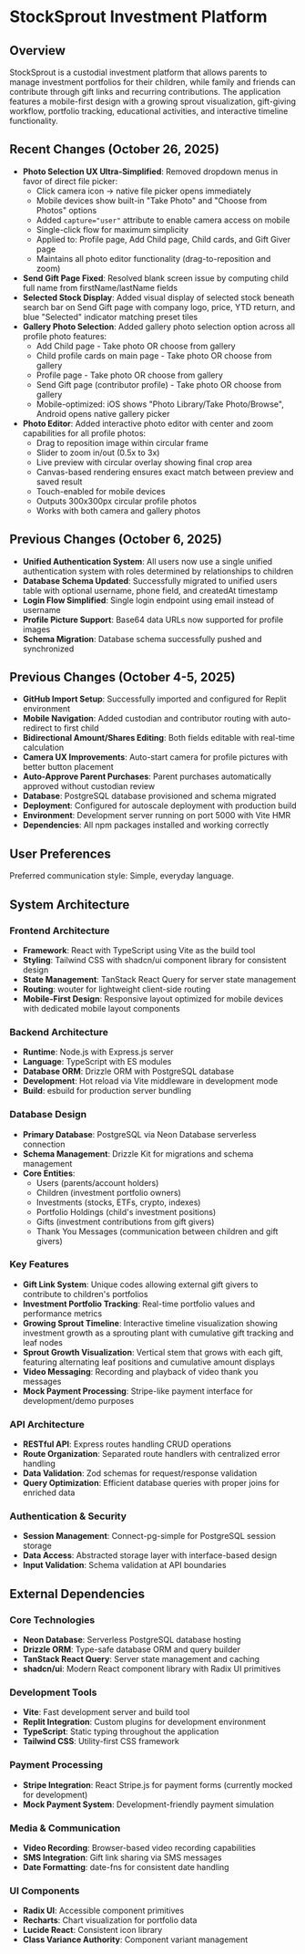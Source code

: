 # StockSprout Investment Platform

## Overview

StockSprout is a custodial investment platform that allows parents to manage investment portfolios for their children, while family and friends can contribute through gift links and recurring contributions. The application features a mobile-first design with a growing sprout visualization, gift-giving workflow, portfolio tracking, educational activities, and interactive timeline functionality.

## Recent Changes (October 26, 2025)

- **Photo Selection UX Ultra-Simplified**: Removed dropdown menus in favor of direct file picker:
  - Click camera icon → native file picker opens immediately
  - Mobile devices show built-in "Take Photo" and "Choose from Photos" options
  - Added `capture="user"` attribute to enable camera access on mobile
  - Single-click flow for maximum simplicity
  - Applied to: Profile page, Add Child page, Child cards, and Gift Giver page
  - Maintains all photo editor functionality (drag-to-reposition and zoom)
- **Send Gift Page Fixed**: Resolved blank screen issue by computing child full name from firstName/lastName fields
- **Selected Stock Display**: Added visual display of selected stock beneath search bar on Send Gift page with company logo, price, YTD return, and blue "Selected" indicator matching preset tiles
- **Gallery Photo Selection**: Added gallery photo selection option across all profile photo features:
  - Add Child page - Take photo OR choose from gallery
  - Child profile cards on main page - Take photo OR choose from gallery  
  - Profile page - Take photo OR choose from gallery
  - Send Gift page (contributor profile) - Take photo OR choose from gallery
  - Mobile-optimized: iOS shows "Photo Library/Take Photo/Browse", Android opens native gallery picker
- **Photo Editor**: Added interactive photo editor with center and zoom capabilities for all profile photos:
  - Drag to reposition image within circular frame
  - Slider to zoom in/out (0.5x to 3x)
  - Live preview with circular overlay showing final crop area
  - Canvas-based rendering ensures exact match between preview and saved result
  - Touch-enabled for mobile devices
  - Outputs 300x300px circular profile photos
  - Works with both camera and gallery photos

## Previous Changes (October 6, 2025)

- **Unified Authentication System**: All users now use a single unified authentication system with roles determined by relationships to children
- **Database Schema Updated**: Successfully migrated to unified users table with optional username, phone field, and createdAt timestamp
- **Login Flow Simplified**: Single login endpoint using email instead of username
- **Profile Picture Support**: Base64 data URLs now supported for profile images
- **Schema Migration**: Database schema successfully pushed and synchronized

## Previous Changes (October 4-5, 2025)

- **GitHub Import Setup**: Successfully imported and configured for Replit environment
- **Mobile Navigation**: Added custodian and contributor routing with auto-redirect to first child
- **Bidirectional Amount/Shares Editing**: Both fields editable with real-time calculation
- **Camera UX Improvements**: Auto-start camera for profile pictures with better button placement
- **Auto-Approve Parent Purchases**: Parent purchases automatically approved without custodian review
- **Database**: PostgreSQL database provisioned and schema migrated
- **Deployment**: Configured for autoscale deployment with production build
- **Environment**: Development server running on port 5000 with Vite HMR
- **Dependencies**: All npm packages installed and working correctly

## User Preferences

Preferred communication style: Simple, everyday language.

## System Architecture

### Frontend Architecture
- **Framework**: React with TypeScript using Vite as the build tool
- **Styling**: Tailwind CSS with shadcn/ui component library for consistent design
- **State Management**: TanStack React Query for server state management
- **Routing**: wouter for lightweight client-side routing
- **Mobile-First Design**: Responsive layout optimized for mobile devices with dedicated mobile layout components

### Backend Architecture
- **Runtime**: Node.js with Express.js server
- **Language**: TypeScript with ES modules
- **Database ORM**: Drizzle ORM with PostgreSQL database
- **Development**: Hot reload via Vite middleware in development mode
- **Build**: esbuild for production server bundling

### Database Design
- **Primary Database**: PostgreSQL via Neon Database serverless connection
- **Schema Management**: Drizzle Kit for migrations and schema management
- **Core Entities**:
  - Users (parents/account holders)
  - Children (investment portfolio owners)
  - Investments (stocks, ETFs, crypto, indexes)
  - Portfolio Holdings (child's investment positions)
  - Gifts (investment contributions from gift givers)
  - Thank You Messages (communication between children and gift givers)

### Key Features
- **Gift Link System**: Unique codes allowing external gift givers to contribute to children's portfolios
- **Investment Portfolio Tracking**: Real-time portfolio values and performance metrics
- **Growing Sprout Timeline**: Interactive timeline visualization showing investment growth as a sprouting plant with cumulative gift tracking and leaf nodes
- **Sprout Growth Visualization**: Vertical stem that grows with each gift, featuring alternating leaf positions and cumulative amount displays
- **Video Messaging**: Recording and playback of video thank you messages
- **Mock Payment Processing**: Stripe-like payment interface for development/demo purposes

### API Architecture
- **RESTful API**: Express routes handling CRUD operations
- **Route Organization**: Separated route handlers with centralized error handling
- **Data Validation**: Zod schemas for request/response validation
- **Query Optimization**: Efficient database queries with proper joins for enriched data

### Authentication & Security
- **Session Management**: Connect-pg-simple for PostgreSQL session storage
- **Data Access**: Abstracted storage layer with interface-based design
- **Input Validation**: Schema validation at API boundaries

## External Dependencies

### Core Technologies
- **Neon Database**: Serverless PostgreSQL database hosting
- **Drizzle ORM**: Type-safe database ORM and query builder
- **TanStack React Query**: Server state management and caching
- **shadcn/ui**: Modern React component library with Radix UI primitives

### Development Tools
- **Vite**: Fast development server and build tool
- **Replit Integration**: Custom plugins for development environment
- **TypeScript**: Static typing throughout the application
- **Tailwind CSS**: Utility-first CSS framework

### Payment Processing
- **Stripe Integration**: React Stripe.js for payment forms (currently mocked for development)
- **Mock Payment System**: Development-friendly payment simulation

### Media & Communication
- **Video Recording**: Browser-based video recording capabilities
- **SMS Integration**: Gift link sharing via SMS messages
- **Date Formatting**: date-fns for consistent date handling

### UI Components
- **Radix UI**: Accessible component primitives
- **Recharts**: Chart visualization for portfolio data
- **Lucide React**: Consistent icon library
- **Class Variance Authority**: Component variant management